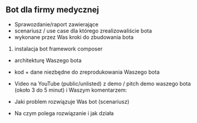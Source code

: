 ## Bot dla firmy medycznej

* Sprawozdanie/raport zawierające
* scenariusz / use case dla którego zrealizowaliście bota
* wykonane przez Was kroki do zbudowania bota
1. instalacja bot framework composer

* architekturę Waszego bota
* kod + dane niezbędne do zreprodukowania Waszego bota 
        
* Video na YouTube (public/unlisted) z demo / pitch demo waszego bota (około 3 do 5 minut) i Waszym komentarzem:
* Jaki problem rozwiązuje Was bot (scenariusz)
* Na czym polega rozwiązanie i jak działa
